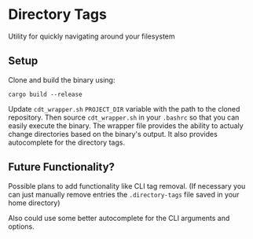# Directory Tags

Utility for quickly navigating around your filesystem

## Setup

Clone and build the binary using:
```
cargo build --release
```

Update `cdt_wrapper.sh` `PROJECT_DIR` variable with the path to the cloned repository.
Then source `cdt_wrapper.sh` in your `.bashrc` so that you can easily execute the binary.
The wrapper file provides the ability to actualy change directories based on the binary's output.
It also provides autocomplete for the directory tags.

## Future Functionality?

Possible plans to add functionality like CLI tag removal.
(If necessary you can just manually remove entries the `.directory-tags` file saved in your home directory)

Also could use some better autocomplete for the CLI arguments and options.
